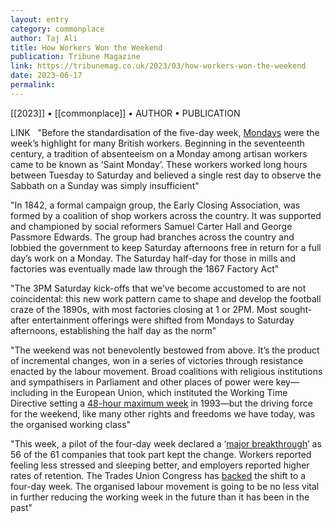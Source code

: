 ```yaml
---
layout: entry
category: commonplace
author: Taj Ali
title: How Workers Won the Weekend
publication: Tribune Magazine
link: https://tribunemag.co.uk/2023/03/how-workers-won-the-weekend
date: 2023-06-17
permalink:
---
```


[[2023]] • [[commonplace]] • AUTHOR • PUBLICATION

LINK
 
"Before the standardisation of the five-day week, [Mondays](https://tribunemag.co.uk/2020/06/workers-playtime) were the week’s highlight for many British workers. Beginning in the seventeenth century, a tradition of absenteeism on a Monday among artisan workers came to be known as ‘Saint Monday’. These workers worked long hours between Tuesday to Saturday and believed a single rest day to observe the Sabbath on a Sunday was simply insufficient"

"In 1842, a formal campaign group, the Early Closing Association, was formed by a coalition of shop workers across the country. It was supported and championed by social reformers Samuel Carter Hall and George Passmore Edwards. The group had branches across the country and lobbied the government to keep Saturday afternoons free in return for a full day’s work on a Monday. The Saturday half-day for those in mills and factories was eventually made law through the 1867 Factory Act"

"The 3PM Saturday kick-offs that we’ve become accustomed to are not coincidental: this new work pattern came to shape and develop the football craze of the 1890s, with most factories closing at 1 or 2PM. Most sought-after entertainment offerings were shifted from Mondays to Saturday afternoons, establishing the half day as the norm"

"The weekend was not benevolently bestowed from above. It’s the product of incremental changes, won in a series of victories through resistance enacted by the labour movement. Broad coalitions with religious institutions and sympathisers in Parliament and other places of power were key—including in the European Union, which instituted the Working Time Directive setting a [48-hour maximum week](https://tribunemag.co.uk/2021/01/48-hours-is-already-too-many) in 1993—but the driving force for the weekend, like many other rights and freedoms we have today, was the organised working class"

"This week, a pilot of the four-day week declared a ‘[major breakthrough](https://tribunemag.co.uk/2023/02/its-time-for-the-four-day-week)’ as 56 of the 61 companies that took part kept the change. Workers reported feeling less stressed and sleeping better, and employers reported higher rates of retention. The Trades Union Congress has [backed](https://www.tuc.org.uk/blogs/four-day-week-decent-pay-all-its-future) the shift to a four-day week. The organised labour movement is going to be no less vital in further reducing the working week in the future than it has been in the past"
